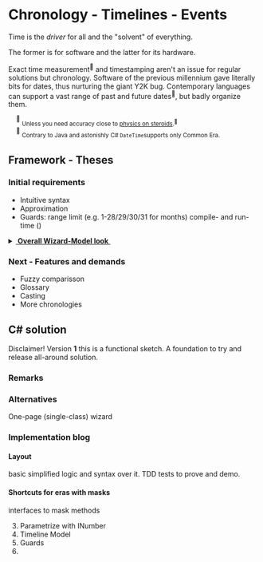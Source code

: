 # Chronology - Timelines - Events

Time is the _driver_ for all and the "solvent" of everything.

The former is for software and the latter for its hardware.

Exact time measurement<sup>🔬</sup> and timestamping aren't an issue for regular solutions but chronology. Software of the previous millennium gave literally bits for dates, thus nurturing the giant Y2K bug. Contemporary languages can support a vast range of past and future dates<sup>📆</sup>, but badly organize them.

&nbsp;&nbsp;&nbsp;&nbsp;<sup>🔬</sup> <sub>Unless you need accuracy close to [physics on steroids](https://www.nobelprize.org/prizes/physics/2023/summary/).<sup>🔗</sup></sub>\
&nbsp;&nbsp;&nbsp;&nbsp;<sup>📆</sup> <sub>Contrary to Java and astonishly C# `DateTime`supports only Common Era.</sub>

## Framework - Theses

### Initial requirements

+ Intuitive syntax
+ Approximation
+ Guards: range limit (e.g. 1-28/29/30/31 for months) compile- and run-time ()

<details>
  <summary><ins>&nbsp;<b>Overall Wizard-Model look</b>&nbsp;</ins></summary>
&nbsp;
  
  [![Wizard (date, year, ca., ago) - Mode (output) diagram](../../../README+/_rsc/images/bigmessowires.com_wired-circuit.jpg)](https://github.com/Kyriosity/read-write/tree/main/README+/pencraft/README+/_rsc)
  
</details>

### Next - Features and demands 

+ Fuzzy comparisson
+ Glossary 
+ Casting
+ More chronologies

## C# solution 

Disclaimer! Version&nbsp;**1** this is a functional sketch. A foundation to try and release all-around solution. 

### Remarks 


### Alternatives

One-page (single-class) wizard

### Implementation blog

#### Layout 

basic simplified logic and syntax over it. TDD tests to prove and demo.

#### Shortcuts for eras with masks

interfaces to mask methods

3) Parametrize with INumber 
4) Timeline Model
5) Guards
6) 
